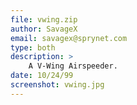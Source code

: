 ```yaml
---
file: vwing.zip
author: SavageX
email: savagex@sprynet.com
type: both
description: >
    A V-Wing Airspeeder.
date: 10/24/99
screenshot: vwing.jpg
---
```

